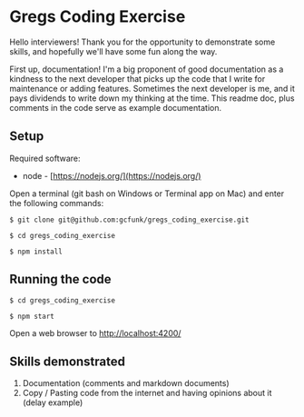 # Gregs Coding Exercise

Hello interviewers! Thank you for the opportunity to demonstrate some skills, and hopefully we'll have some fun along the way.

First up, documentation! I'm a big proponent of good documentation as a kindness to the next developer that picks up the code that I write for maintenance or adding features. Sometimes the next developer is me, and it pays dividends to write down my thinking at the time. This readme doc, plus comments in the code serve as example documentation.

## Setup

Required software:

* node - [https://nodejs.org/](https://nodejs.org/)

Open a terminal (git bash on Windows or Terminal app on Mac) and enter the following commands:

`$ git clone git@github.com:gcfunk/gregs_coding_exercise.git`

`$ cd gregs_coding_exercise`

`$ npm install`

## Running the code

`$ cd gregs_coding_exercise`

`$ npm start`

Open a web browser to [http://localhost:4200/](http://localhost:4200/)

## Skills demonstrated

1. Documentation (comments and markdown documents)
2. Copy / Pasting code from the internet and having opinions about it (delay example)
